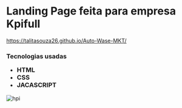 <h1>Landing Page feita para empresa Kpifull</h1>

https://talitasouza26.github.io/Auto-Wase-MKT/

<h3> Tecnologias usadas
  <ul>
    <li>
      HTML
    </li>
    <li>
      CSS
    </li>
    <li>
      JACASCRIPT
    </li>
  </ul>
</h3>


![hpi](https://github.com/TalitaSouza26/Auto-Wase-MKT/assets/136650770/c2409b35-44be-48f4-91ce-56da9fab97aa)
